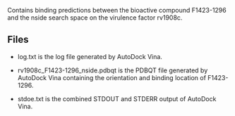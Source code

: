 Contains binding predictions between the bioactive compound F1423-1296 and the nside search space on the virulence factor rv1908c.

## Files

- log.txt is the log file generated by AutoDock Vina.

- rv1908c_F1423-1296_nside.pdbqt is the PDBQT file generated by AutoDock Vina containing the orientation and binding location of F1423-1296.

- stdoe.txt is the combined STDOUT and STDERR output of AutoDock Vina.

